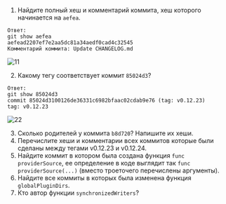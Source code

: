 1. Найдите полный хеш и комментарий коммита, хеш которого начинается на `aefea`.

```
Ответ:
git show aefea 
aefead2207ef7e2aa5dc81a34aedf0cad4c32545
Комментарий коммита: Update CHANGELOG.md
```

![11](https://user-images.githubusercontent.com/94568542/150346807-1a94e74c-5001-4a84-8f32-cabb41bdd8bc.jpg)



2. Какому тегу соответствует коммит `85024d3`?


```
Ответ:
git show 85024d3
commit 85024d3100126de36331c6982bfaac02cdab9e76 (tag: v0.12.23)
tag: v0.12.23
```

![22](https://user-images.githubusercontent.com/94568542/150350580-9711edf8-93f1-419d-a1cb-d6d73ce39380.jpg)

3. Сколько родителей у коммита `b8d720`? Напишите их хеши.
4. Перечислите хеши и комментарии всех коммитов которые были сделаны между тегами  v0.12.23 и v0.12.24.
5. Найдите коммит в котором была создана функция `func providerSource`, ее определение в коде выглядит 
так `func providerSource(...)` (вместо троеточего перечислены аргументы).
6. Найдите все коммиты в которых была изменена функция `globalPluginDirs`.
7. Кто автор функции `synchronizedWriters`? 
